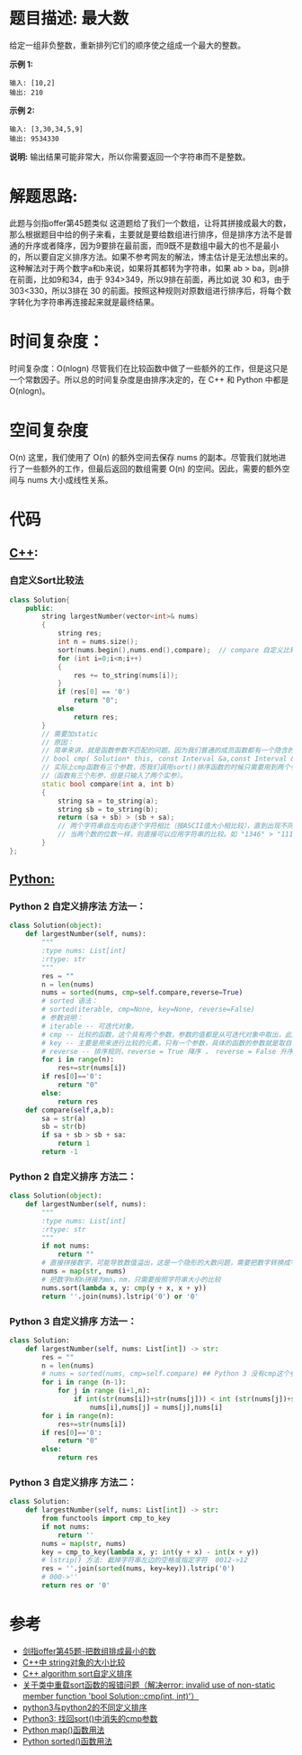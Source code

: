 # 题目描述:  最大数

给定一组非负整数，重新排列它们的顺序使之组成一个最大的整数。

**示例 1:**
```
输入: [10,2]
输出: 210
```

**示例 2:**
```
输入: [3,30,34,5,9]
输出: 9534330
```
**说明:** 
输出结果可能非常大，所以你需要返回一个字符串而不是整数。
  
# 解题思路:
此题与剑指offer第45题类似
这道题给了我们一个数组，让将其拼接成最大的数，那么根据题目中给的例子来看，主要就是要给数组进行排序，但是排序方法不是普通的升序或者降序，因为9要排在最前面，而9既不是数组中最大的也不是最小的，所以要自定义排序方法。如果不参考网友的解法，博主估计是无法想出来的。这种解法对于两个数字a和b来说，如果将其都转为字符串，如果 ab > ba，则a排在前面，比如9和34，由于 934>349，所以9排在前面，再比如说 30 和3，由于 303<330，所以3排在 30 的前面。按照这种规则对原数组进行排序后，将每个数字转化为字符串再连接起来就是最终结果。

 
# 时间复杂度：
  时间复杂度：O(nlogn)
  尽管我们在比较函数中做了一些额外的工作，但是这只是一个常数因子。所以总的时间复杂度是由排序决定的，在 C++ 和 Python 中都是 O(nlogn)。
# 空间复杂度
  O(n)
  这里，我们使用了 O(n) 的额外空间去保存 nums 的副本。尽管我们就地进行了一些额外的工作，但最后返回的数组需要 O(n) 的空间。因此，需要的额外空间与 nums 大小成线性关系。
# 代码

## [C++](./Largest-Number.cpp):

###  自定义Sort比较法
```c++
class Solution{
    public:
        string largestNumber(vector<int>& nums)
        {
            string res;
            int n = nums.size();
            sort(nums.begin(),nums.end(),compare);  // compare 自定义比较规则，不设置默认是从小到大
            for (int i=0;i<n;i++)
            {
                res += to_string(nums[i]);
            }
            if (res[0] == '0') 
                return "0";
            else
                return res;          
        }
        // 需要加static
        // 原因：
        // 简单来讲，就是函数参数不匹配的问题。因为我们普通的成员函数都有一个隐含的this指针。
        // bool cmp( Solution* this, const Interval &a,const Interval &b );
        // 实际上cmp函数有三个参数，而我们调用sort()排序函数的时候只需要用到两个参数进行比较，所以就出现了形参与实参不匹配的情况
        //（函数有三个形参，但是只输入了两个实参）。
        static bool compare(int a, int b)
        {
            string sa = to_string(a);
            string sb = to_string(b);
            return (sa + sb) > (sb + sa);
            // 两个字符串自左向右逐个字符相比（按ASCII值大小相比较），直到出现不同的字符或遇’\0’为止。
            // 当两个数的位数一样，则直接可以应用字符串的比较。如 "1346" > "1111" == true
        }
};
```

## [Python:](https://github.com/bryceustc/LeetCode_Note/blob/master/python/Largest-Number/Largest-Number.py)
###  Python 2 自定义排序法 方法一：
```python
class Solution(object):
    def largestNumber(self, nums):
        """
        :type nums: List[int]
        :rtype: str
        """
        res = ""
        n = len(nums)
        nums = sorted(nums, cmp=self.compare,reverse=True)
        # sorted 语法：
        # sorted(iterable, cmp=None, key=None, reverse=False)
        # 参数说明：
        # iterable -- 可迭代对象。
        # cmp -- 比较的函数，这个具有两个参数，参数的值都是从可迭代对象中取出，此函数必须遵守的规则为，大于则返回1，小于则返回-1，        等于则返回0。
        # key -- 主要是用来进行比较的元素，只有一个参数，具体的函数的参数就是取自于可迭代对象中，指定可迭代对象中的一个元素来进行         排序。
        # reverse -- 排序规则，reverse = True 降序 ， reverse = False 升序（默认）。
        for i in range(n):
            res+=str(nums[i])
        if res[0]=='0':
            return "0"
        else:
            return res
    def compare(self,a,b):
        sa = str(a)
        sb = str(b)
        if sa + sb > sb + sa:
            return 1
        return -1
```

### Python 2 自定义排序 方法二：
```python
class Solution(object):
    def largestNumber(self, nums):
        """
        :type nums: List[int]
        :rtype: str
        """
        if not nums:
            return ""
        # 直接拼接数字，可能导致数值溢出，这是一个隐形的大数问题，需要把数字转换成字符串
        nums = map(str, nums)
        # 把数字m和n拼接为mn，nm，只需要按照字符串大小的比较
        nums.sort(lambda x, y: cmp(y + x, x + y))
        return ''.join(nums).lstrip('0') or '0'
```


### Python 3 自定义排序 方法一：
```python
class Solution:
    def largestNumber(self, nums: List[int]) -> str:
        res = ""
        n = len(nums)
        # nums = sorted(nums, cmp=self.compare) ## Python 3 没有cmp这个参数
        for i in range (n-1):
            for j in range (i+1,n):
                if int(str(nums[i])+str(nums[j])) < int (str(nums[j])+str(nums[i])):
                    nums[i],nums[j] = nums[j],nums[i]
        for i in range(n):
            res+=str(nums[i])
        if res[0]=='0':
            return "0"
        else:
            return res
```

### Python 3 自定义排序 方法二：
```python
class Solution:
    def largestNumber(self, nums: List[int]) -> str:
        from functools import cmp_to_key
        if not nums:
            return ''
        nums = map(str, nums)
        key = cmp_to_key(lambda x, y: int(y + x) - int(x + y))
        # lstrip() 方法: 截掉字符串左边的空格或指定字符  0012->12
        res = ''.join(sorted(nums, key=key)).lstrip('0')
        # 000->''
        return res or '0'
```


# 参考
  - [剑指offer第45题-把数组排成最小的数](https://github.com/bryceustc/CodingInterviews/blob/master/MoreThanHalfNumber/README.md)
  - [C++中 string对象的大小比较](https://blog.csdn.net/jason_cuijiahui/article/details/79038468)
  - [C++ algorithm sort自定义排序](https://blog.csdn.net/v_xchen_v/article/details/76615270)
  - [关于类中重载sort函数的报错问题（解决error: invalid use of non-static member function 'bool Solution::cmp(int, int)'）](https://blog.csdn.net/qq_41562704/article/details/95908736)
  - [python3与python2的不同定义排序](https://leetcode-cn.com/problems/largest-number/solution/python3yu-python2de-bu-tong-ding-yi-pai-xu-by-jixi/)
  - [Python3: 找回sort()中消失的cmp参数](https://www.polarxiong.com/archives/Python3-%E6%89%BE%E5%9B%9Esort-%E4%B8%AD%E6%B6%88%E5%A4%B1%E7%9A%84cmp%E5%8F%82%E6%95%B0.html)
  - [Python map()函数用法](https://www.runoob.com/python/python-func-map.html)
  - [Python sorted()函数用法](https://www.runoob.com/python/python-func-sorted.html) 



